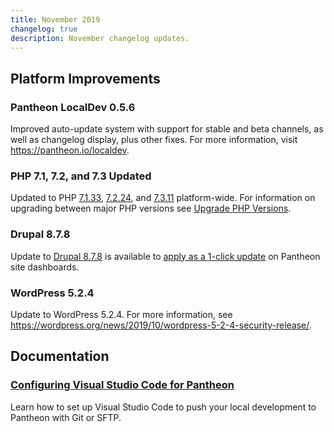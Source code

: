 ```yaml
---
title: November 2019
changelog: true
description: November changelog updates.
---
```

## Platform Improvements
### Pantheon LocalDev 0.5.6
Improved auto-update system with support for stable and beta channels, as well as changelog display, plus other fixes. For more information, visit https://pantheon.io/localdev.

<!-- excerpt -->

### PHP 7.1, 7.2, and 7.3 Updated
Updated to PHP [7.1.33](https://www.php.net/ChangeLog-7.php#7.1.33), [7.2.24](https://www.php.net/ChangeLog-7.php#7.2.24), and [7.3.11](https://www.php.net/ChangeLog-7.php#7.3.11) platform-wide. For information on upgrading between major PHP versions see [Upgrade PHP Versions](/guides/php/php-versions).

### Drupal 8.7.8
Update to [Drupal 8.7.8](https://www.drupal.org/project/drupal/releases/8.7.8) is available to [apply as a 1-click update](/core-updates) on Pantheon site dashboards.

### WordPress 5.2.4
Update to WordPress 5.2.4. For more information, see https://wordpress.org/news/2019/10/wordpress-5-2-4-security-release/.

## Documentation
### [Configuring Visual Studio Code for Pantheon](/guides/local-development/visual-studio-code)
Learn how to set up Visual Studio Code to push your local development to Pantheon with Git or SFTP.
